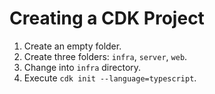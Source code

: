 # Creating a CDK Project

1. Create an empty folder.
2. Create three folders: `infra`, `server`, `web`.
3. Change into `infra` directory.
4. Execute `cdk init --language=typescript`.
